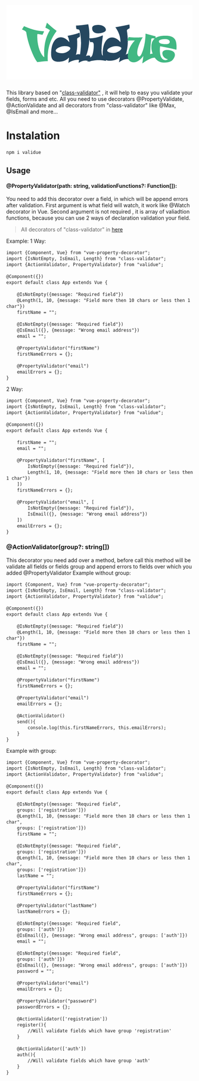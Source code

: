# ![enter image description here](https://github.com/sployad/validue/blob/master/example/src/assets/logo.png?raw=true)

This library based on \"[class-validator\"](https://github.com/typestack/class-validator) , it will help to easy you validate your fields, forms and etc. All you need to use decorators @PropertyValidate, @ActionValidate and all decorators from \"class-validator\" like @Max, @IsEmail and more...


# Instalation

    npm i validue

## Usage
#### @PropertyValidator(path: string, validationFunctions?: Function[]):


You need to add this decorator over a field, in which will be append errors after validation. First argument is what field will watch, it work like @Watch decorator in Vue. Second argument is not required , it is array of valiadtion functions, because you can use 2 ways of declaration validation your field.

> All decorators of "class-validator" in  [here](https://github.com/typestack/class-validator#validation-decorators)

Example:
1 Way:

    import {Component, Vue} from "vue-property-decorator";  
    import {IsNotEmpty, IsEmail, Length} from "class-validator";  
    import {ActionValidator, PropertyValidator} from "validue";  
      
    @Component({})  
    export default class App extends Vue {  
      
	    @IsNotEmpty({message: "Required field"})  
	    @Length(1, 10, {message: "Field more then 10 chars or less then 1 char"})  
	    firstName = "";  
  
	    @IsNotEmpty({message: "Required field"})  
	    @IsEmail({}, {message: "Wrong email address"})  
	    email = "";  
  
	    @PropertyValidator("firstName")  
	    firstNameErrors = {};  
  
	    @PropertyValidator("email")  
	    emailErrors = {};  
    }

2 Way:
	

     
    import {Component, Vue} from "vue-property-decorator";  
    import {IsNotEmpty, IsEmail, Length} from "class-validator";  
    import {ActionValidator, PropertyValidator} from "validue";  
      
    @Component({})  
    export default class App extends Vue {  
      
        firstName = "";  
        email = "";  
      
        @PropertyValidator("firstName", [  
            IsNotEmpty({message: "Required field"}),  
            Length(1, 10, {message: "Field more then 10 chars or less then 1 char"})  
        ])  
        firstNameErrors = {};  
      
        @PropertyValidator("email", [  
            IsNotEmpty({message: "Required field"}),  
            IsEmail({}, {message: "Wrong email address"})  
        ])  
        emailErrors = {};  
    }

### @ActionValidator(group?: string[])
This decorator you need add over a method, before call this method will be validate all fields or fields group and append errors to fields over which you added @PropertyValidator
Example without group: 

    import {Component, Vue} from "vue-property-decorator";  
    import {IsNotEmpty, IsEmail, Length} from "class-validator";  
    import {ActionValidator, PropertyValidator} from "validue";  
      
    @Component({})  
    export default class App extends Vue {  
      
        @IsNotEmpty({message: "Required field"})  
        @Length(1, 10, {message: "Field more then 10 chars or less then 1 char"})  
        firstName = "";  
      
        @IsNotEmpty({message: "Required field"})  
        @IsEmail({}, {message: "Wrong email address"})  
        email = "";  
      
        @PropertyValidator("firstName")  
        firstNameErrors = {};  
      
        @PropertyValidator("email")  
        emailErrors = {};  
      
        @ActionValidator()  
        send(){  
            console.log(this.firstNameErrors, this.emailErrors);  
        }  
    }
Example with group:

    import {Component, Vue} from "vue-property-decorator";  
    import {IsNotEmpty, IsEmail, Length} from "class-validator";  
    import {ActionValidator, PropertyValidator} from "validue";  
      
    @Component({})  
    export default class App extends Vue {  
      
        @IsNotEmpty({message: "Required field",
        groups: ['registration']})  
        @Length(1, 10, {message: "Field more then 10 chars or less then 1 char", 
        groups: ['registration']})  
        firstName = "";  
      
        @IsNotEmpty({message: "Required field", 
        groups: ['registration']})  
        @Length(1, 10, {message: "Field more then 10 chars or less then 1 char", 
        groups: ['registration']})  
        lastName = "";  
      
        @PropertyValidator("firstName")  
        firstNameErrors = {};  
      
        @PropertyValidator("lastName")  
        lastNameErrors = {};  
      
        @IsNotEmpty({message: "Required field", 
        groups: ['auth']})  
        @IsEmail({}, {message: "Wrong email address", groups: ['auth']})  
        email = "";  
      
        @IsNotEmpty({message: "Required field", 
        groups: ['auth']})  
        @IsEmail({}, {message: "Wrong email address", groups: ['auth']})  
        password = "";  
      
        @PropertyValidator("email")  
        emailErrors = {};  
      
        @PropertyValidator("password")  
        passwordErrors = {};  
      
        @ActionValidator(['registration'])  
        register(){  
            //Will validate fields which have group 'registration'  
        }  
      
        @ActionValidator(['auth'])  
        auth(){  
            //Will validate fields which have group 'auth'  
        }  
    }
